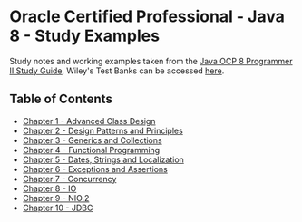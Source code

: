 # Oracle Certified Professional - Java 8 - Study Examples

Study notes and working examples taken from the [Java OCP 8 Programmer II Study Guide][study_book], Wiley's Test Banks can be accessed [here][wiley-test-bank].

[study_book]: https://www.selikoff.net/java-ocp-8-programmer-ii-study-guide/
[wiley-test-bank]: https://testbanks.wiley.com/WPDACE/Login

## Table of Contents

* [Chapter 1 - Advanced Class Design][chapter-1]
* [Chapter 2 - Design Patterns and Principles][chapter-2]
* [Chapter 3 - Generics and Collections][chapter-3]
* [Chapter 4 - Functional Programming][chapter-4]
* [Chapter 5 - Dates, Strings and Localization][chapter-5]
* [Chapter 6 - Exceptions and Assertions][chapter-6]
* [Chapter 7 - Concurrency][chapter-7]
* [Chapter 8 - IO][chapter-8]
* [Chapter 9 - NIO.2][chapter-9]
* [Chapter 10 - JDBC][chapter-10]

[chapter-1]: ./chapter-1
[chapter-2]: ./chapter-2
[chapter-3]: ./chapter-3
[chapter-4]: ./chapter-4
[chapter-5]: ./chapter-5
[chapter-6]: ./chapter-6
[chapter-7]: ./chapter-7
[chapter-8]: ./chapter-8
[chapter-9]: ./chapter-9
[chapter-10]: ./chapter-10
